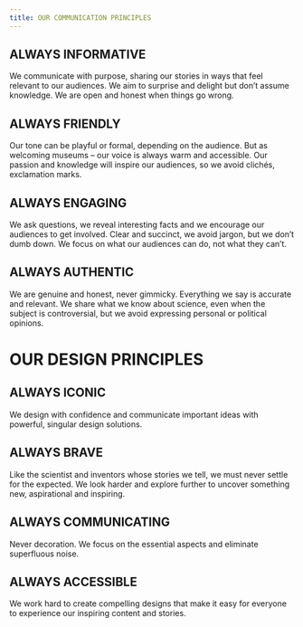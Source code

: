 ```yaml
---
title: OUR COMMUNICATION PRINCIPLES
---
```


## ALWAYS INFORMATIVE

We communicate with purpose, sharing our stories in ways that feel relevant to our audiences. We aim to surprise and delight but don’t assume knowledge. We are open and honest when things go wrong.

## ALWAYS FRIENDLY

Our tone can be playful or formal, depending on the audience. But as welcoming museums – our voice is always warm and accessible. Our passion and knowledge will inspire our audiences, so we avoid clichés, exclamation marks.

## ALWAYS ENGAGING

We ask questions, we reveal interesting facts and we encourage our audiences to get involved. Clear and succinct, we avoid jargon, but we don’t dumb down. We focus on what our audiences can do, not what they can’t.

## ALWAYS AUTHENTIC

We are genuine and honest, never gimmicky. Everything we say is accurate and relevant. We share what we know about science, even when the subject is controversial, but we avoid expressing personal or political opinions.

# OUR DESIGN PRINCIPLES

## ALWAYS ICONIC

We design with confidence and communicate important ideas with powerful, singular design solutions.

## ALWAYS BRAVE

Like the scientist and inventors whose stories we tell, we must never settle for the expected. We look harder and explore further to uncover something new, aspirational and inspiring.

## ALWAYS COMMUNICATING

Never decoration.
We focus on the essential aspects and eliminate superfluous noise.

## ALWAYS ACCESSIBLE

We work hard to create compelling designs that make it easy for everyone to experience our inspiring content and stories.
